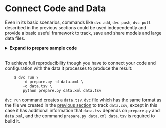 # Connect Code and Data

Even in its basic scenarios, commands like `dvc add`, `dvc push`, `dvc pull`
described in the previous sections could be used independently and provide a
basic useful framework to track, save and share models and large data files.

<details><summary><strong>Expand to prepare sample code</strong></summary>
<p>
If you have been following along the get started from the very beginning,
run these commands to get the sample code and install dependencies. It will
install packages like <code>panda</code> and  <code>scikit-learn</code>,
that are required to run this example, consider using <code>virtualenv</code>
to isolate your environment:
</br>
<pre>
    $ wget -q -O - https://dvc.org/s3/get-started/code.tgz | tar zx
    $ pip install -U -r requirements.txt
    $ git add .
    $ git commit -m 'add code'
</pre>
You should be ready to run the next command now!
</p>
</details>
</br>

To achieve full reproducibility though you have to connect your code and
configuration with the data it processes to produce the result:

```dvc
    $ dvc run \
        -d prepare.py -d data.xml \
        -o data.tsv \
        python prepare.py data.xml data.tsv
```

`dvc run` command creates a `data.tsv.dvc` file which has the same
[format](/doc/user-guide/dvc-file-format) as the file we created in the
[previous section](/doc/get-started/add-files) to track `data.csv`, except in
this case it has additional information that `data.tsv` depends on `prepare.py`
and `data.xml`, and the command `prepare.py data.xml data.tsv` is required to build
it.
